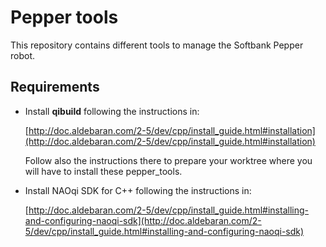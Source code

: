 # Pepper tools

This repository contains different tools to manage the Softbank Pepper robot.

## Requirements ##

* Install **qibuild** following the instructions in:

     [http://doc.aldebaran.com/2-5/dev/cpp/install_guide.html#installation](http://doc.aldebaran.com/2-5/dev/cpp/install_guide.html#installation)

     Follow also the instructions there to prepare your worktree where you will have to install these pepper_tools.

* Install NAOqi SDK for C++ following the instructions in:

     [http://doc.aldebaran.com/2-5/dev/cpp/install_guide.html#installing-and-configuring-naoqi-sdk](http://doc.aldebaran.com/2-5/dev/cpp/install_guide.html#installing-and-configuring-naoqi-sdk)